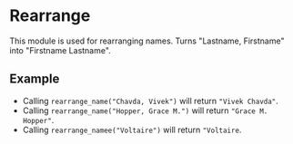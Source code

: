 Rearrange
=========

This module is used for rearranging names.
Turns "Lastname, Firstname" into "Firstname Lastname".

## Example 

* Calling `rearrange_name("Chavda, Vivek")` will return `"Vivek Chavda"`.
* Calling `rearrange_name("Hopper, Grace M.")` will return `"Grace M. Hopper"`.
* Calling `rearrange_namee("Voltaire")` will return `"Voltaire`.
